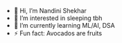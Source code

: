 - 👋 Hi, I’m Nandini Shekhar
- 👀 I’m interested in sleeping tbh
- 🌱 I’m currently learning ML/AI, DSA
- ⚡ Fun fact: Avocados are fruits

<!---
nandiniii2404/nandiniii2404 is a ✨ special ✨ repository because its `README.md` (this file) appears on your GitHub profile.
You can click the Preview link to take a look at your changes.
--->
